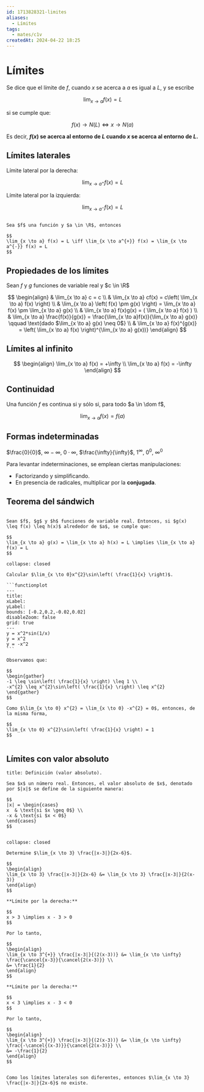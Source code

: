 ```yaml
---
id: 1713828321-limites
aliases:
  - Límites
tags:
  - mates/c1v
createdAt: 2024-04-22 18:25
---
```


# Límites

Se dice que el límite de $f$, cuando $x$ se acerca a $a$ es igual a $L$, y se escribe

$$
\lim_{x \to a} f(x) = L
$$

si se cumple que:

$$
f(x) \to N(L) \iff x \to N(a)
$$

Es decir, **$f(x)$ se acerca al entorno de $L$ cuando $x$ se acerca al entorno de $L$.**

## Límites laterales

Límite lateral por la derecha:

$$
\lim_{x \to a^{+}} f(x) = L
$$

Límite lateral por la izquierda:

$$
\lim_{x \to a^{-}} f(x) = L
$$

```ad-theorem

Sea $f$ una función y $a \in \R$, entonces

$$
\lim_{x \to a} f(x) = L \iff \lim_{x \to a^{+}} f(x) = \lim_{x \to a^{-}} f(x) = L
$$

```

## Propiedades de los límites

Sean $f$ y $g$ funciones de variable real y $c \in \R$

$$
\begin{align}
& \lim_{x \to a} c = c \\
& \lim_{x \to a} cf(x) = c\left( \lim_{x \to a} f(x) \right) \\
& \lim_{x \to a} \left( f(x) \pm g(x) \right) = \lim_{x \to a} f(x) \pm \lim_{x \to a} g(x) \\
& \lim_{x \to a} f(x)g(x) = ( \lim_{x \to a} f(x) ) \\
& \lim_{x \to a} \frac{f(x)}{g(x)} = \frac{\lim_{x \to a}f(x)}{\lim_{x \to a} g(x)} \qquad \text{dado $\lim_{x \to a} g(x) \neq 0$} \\
& \lim_{x \to a} f(x)^{g(x)} = \left( \lim_{x \to a} f(x) \right)^{\lim_{x \to a} g(x))}
\end{align}
$$

## Límites al infinito

$$
\begin{align}
\lim_{x \to a} f(x) = +\infty \\
\lim_{x \to a} f(x) = -\infty
\end{align}
$$

## Continuidad

Una función $f$ es continua si y sólo si, para todo $a \in \dom f$,

$$
\lim_{x \to a} f(x) = f(a)
$$

## Formas indeterminadas

$\frac{0}{0}$, $\infty - \infty$, $0 \cdot \infty$, $\frac{\infty}{\infty}$, $1^{\infty}$, $0^{0}$, $\infty^{0}$

Para levantar indeterminaciones, se emplean ciertas manipulaciones:

- Factorizando y simplificando.
- En presencia de radicales, multiplicar por la **conjugada**.

## Teorema del sándwich

```ad-theorem

Sean $f$, $g$ y $h$ funciones de variable real. Entonces, si $g(x) \leq f(x) \leq h(x)$ alrededor de $a$, se cumple que:

$$
\lim_{x \to a} g(x) = \lim_{x \to a} h(x) = L \implies \lim_{x \to a} f(x) = L
$$

```

````ad-exercise
collapse: closed

Calcular $\lim_{x \to 0}x^{2}\sin\left( \frac{1}{x} \right)$.

```functionplot
---
title: 
xLabel: 
yLabel: 
bounds: [-0.2,0.2,-0.02,0.02]
disableZoom: false
grid: true
---
y = x^2*sin(1/x)
y = x^2
y = -x^2
```

Observamos que:

$$
\begin{gather}
-1 \leq \sin\left( \frac{1}{x} \right) \leq 1 \\
-x^{2} \leq x^{2}\sin\left( \frac{1}{x} \right) \leq x^{2}
\end{gather}
$$

Como $\lim_{x \to 0} x^{2} = \lim_{x \to 0} -x^{2} = 0$, entonces, de la misma forma,

$$
\lim_{x \to 0} x^{2}\sin\left( \frac{1}{x} \right) = 1
$$


````

## Límites con valor absoluto

```ad-definition
title: Definición (valor absoluto).

Sea $x$ un número real. Entonces, el valor absoluto de $x$, denotado por $|x|$ se define de la siguiente manera:

$$
|x| = \begin{cases}
x  & \text{si $x \geq 0$} \\
-x & \text{si $x < 0$}
\end{cases}
$$


```

```ad-exercise
collapse: closed

Determine $\lim_{x \to 3} \frac{|x-3|}{2x-6}$.

$$
\begin{align}
\lim_{x \to 3} \frac{|x-3|}{2x-6} &= \lim_{x \to 3} \frac{|x-3|}{2(x-3)}
\end{align}
$$

**Límite por la derecha:**

$$
x > 3 \implies x - 3 > 0
$$

Por lo tanto,

$$
\begin{align}
\lim_{x \to 3^{+}} \frac{|x-3|}{(2(x-3))} &= \lim_{x \to \infty} \frac{\cancel{x-3}}{\cancel{2(x-3)}} \\
&= \frac{1}{2}
\end{align}
$$

**Límite por la derecha:**

$$
x < 3 \implies x - 3 < 0
$$

Por lo tanto,

$$
\begin{align}
\lim_{x \to 3^{+}} \frac{|x-3|}{(2(x-3))} &= \lim_{x \to \infty} \frac{-\cancel{(x-3)}}{\cancel{2(x-3)}} \\
&= -\frac{1}{2}
\end{align}
$$


Como los límites laterales son diferentes, entonces $\lim_{x \to 3} \frac{|x-3|}{2x-6}$ no existe.

```
